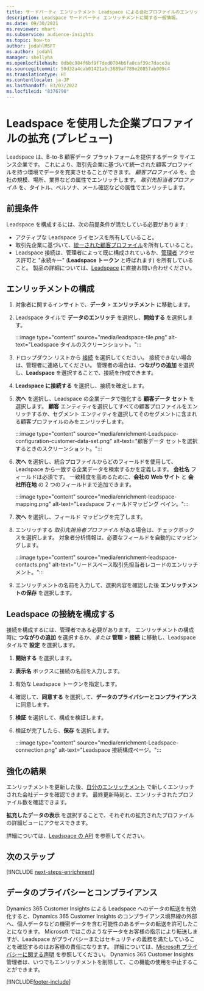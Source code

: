 ```yaml
---
title: サードパーティ エンリッチメント Leadspace による会社プロファイルのエンリッチメント
description: Leadspace サードパーティ エンリッチメントに関する一般情報。
ms.date: 09/30/2021
ms.reviewer: mhart
ms.subservice: audience-insights
ms.topic: how-to
author: jodahlMSFT
ms.author: jodahl
manager: shellyha
ms.openlocfilehash: 0db0c984f6bf9f7ded0704b6fa0caf39c7dace3a
ms.sourcegitcommit: 50d32a4cab01421a5c3689af789e20857ab009c4
ms.translationtype: HT
ms.contentlocale: ja-JP
ms.lasthandoff: 03/03/2022
ms.locfileid: "8376790"
---
```

# <a name="enrichment-of-company-profiles-with-leadspace-preview"></a>Leadspace を使用した企業プロファイルの拡充 (プレビュー)

Leadspace は、B-to-B 顧客データ プラットフォームを提供するデータ サイエンス企業です。 これにより、取引先企業に基づいて統一された顧客プロファイルを持つ環境でデータを充実させることができます。 *顧客プロファイル* を、会社の規模、場所、業界などの属性でエンリッチします。 *取引先担当者プロファイル* を、タイトル、ペルソナ、メール確認などの属性でエンリッチします。

## <a name="prerequisites"></a>前提条件

Leadspace を構成するには、次の前提条件が満たしている必要があります :

- アクティブな Leadspace ライセンスを所有していること。
- 取引先企業に基づいて、[統一された顧客プロファイル](customer-profiles.md)を所有していること。
- Leadspace 接続は、管理者によって既に構成されているか、[管理者](permissions.md#admin) アクセス許可と "永続キー" (**Leadspace トークン** と呼ばれます) を所有していること。 製品の詳細については、[Leadspace](https://www.leadspace.com/leadspace-microsoft-dynamics-365/) に直接お問い合わせください。

## <a name="configure-the-enrichment"></a>エンリッチメントの構成

1. 対象者に関するインサイトで、**データ** > **エンリッチメント** に移動します。

1. Leadspace タイルで **データのエンリッチ** を選択し、**開始する** を選択します。

   :::image type="content" source="media/leadspace-tile.png" alt-text="Leadspace タイルのスクリーンショット。":::

1. ドロップダウン リストから [接続](connections.md) を選択してください。 接続できない場合は、管理者に連絡してください。 管理者の場合は、**つながりの追加** を選択し、**Leadspace** を選択することで、接続を作成できます。 

1. **Leadspace に接続する** を選択し、接続を確定します。

1. **次へ** を選択し、Leadspace の企業データで強化する **顧客データ セット** を選択します。 **顧客** エンティティを選択してすべての顧客プロファイルをエンリッチするか、セグメント エンティティを選択してそのセグメントに含まれる顧客プロファイルのみをエンリッチします。

    :::image type="content" source="media/enrichment-Leadspace-configuration-customer-data-set.png" alt-text="顧客データ セットを選択するときのスクリーンショット。":::

1. **次へ** を選択し、統合プロファイルからどのフィールドを使用して、Leadspace から一致する企業データを検索するかを定義します。 **会社名** フィールドは必須です。 一致精度を高めるために、**会社の Web サイト** と **会社所在地** の 2 つのフィールドまで追加できます。

   :::image type="content" source="media/enrichment-leadspace-mapping.png" alt-text="Leadspace フィールドマッピング ペイン。":::

1. **次へ** を選択し、フィールド マッピングを完了します。

1. エンリッチする *取引先担当者プロファイル* がある場合は、チェックボックスを選択します。 対象者分析情報は、必要なフィールドを自動的にマッピングします。

   :::image type="content" source="media/enrichment-leadspace-contacts.png" alt-text="リードスペース取引先担当者レコードのエンリッチメント。":::
 
1. エンリッチメントの名前を入力して、選択内容を確認した後 **エンリッチメントの保存** を選択します。


## <a name="configure-the-connection-for-leadspace"></a>Leadspace の接続を構成する 

接続を構成するには、管理者である必要があります。 エンリッチメントの構成時に **つながりの追加** を選択するか、*または* **管理** > **接続** に移動し、Leadspace タイルで **設定** を選択します。

1. **開始する** を選択します。 

1. **表示名** ボックスに接続の名前を入力します。

1. 有効な Leadspace トークンを指定します。

1. 確認して、**同意する** を選択して、**データのプライバシーとコンプライアンス** に同意します。

1. **検証** を選択して、構成を検証します。

1. 検証が完了したら、**保存** を選択します。
   
   :::image type="content" source="media/enrichment-Leadspace-connection.png" alt-text="Leadspace 接続構成ページ。":::

## <a name="enrichment-results"></a>強化の結果

エンリッチメントを更新した後、[自分のエンリッチメント](enrichment-hub.md) で新しくエンリッチされた会社データを確認できます。 最終更新時刻と、エンリッチされたプロファイル数を確認できます。

**拡充したデータの表示** を選択することで、それぞれの拡充されたプロファイルの詳細ビューにアクセスできます。

詳細については、[Leadspace の API](https://support.leadspace.com/hc/en-us/sections/201997649-API) を参照してください。

## <a name="next-steps"></a>次のステップ


[!INCLUDE [next-steps-enrichment](../includes/next-steps-enrichment.md)]

## <a name="data-privacy-and-compliance"></a>データのプライバシーとコンプライアンス

Dynamics 365 Customer Insights による Leadspace へのデータの転送を有効化すると、Dynamics 365 Customer Insights のコンプライアンス境界線の外部へ、個人データなどの機密データを含む可能性のあるデータの転送を許可したことになります。 Microsoft ではこのようなデータをお客様の指示により転送しますが、Leadspace がプライバシーまたはセキュリティの義務を満たしていることを確認するのはお客様の責任になります。 詳細については、[Microsoft プライバシーに関する声明](https://go.microsoft.com/fwlink/?linkid=396732) を参照してください。
Dynamics 365 Customer Insights 管理者は、いつでもエンリッチメントを削除して、この機能の使用を中止することができます。


[!INCLUDE[footer-include](../includes/footer-banner.md)]
